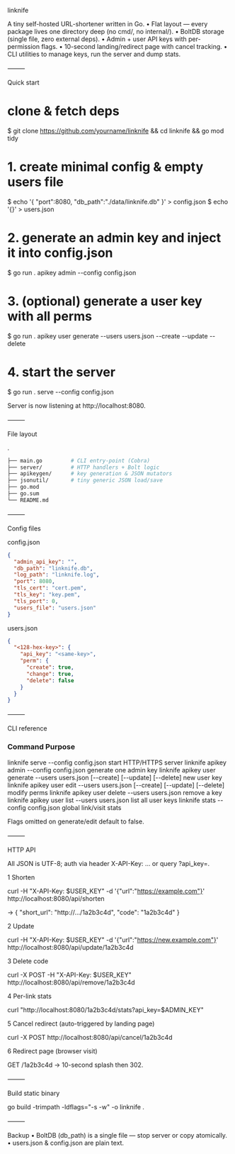 linknife

A tiny self-hosted URL-shortener written in Go.
	•	Flat layout — every package lives one directory deep (no cmd/, no internal/).
	•	BoltDB storage (single file, zero external deps).
	•	Admin + user API keys with per-permission flags.
	•	10-second landing/redirect page with cancel tracking.
	•	CLI utilities to manage keys, run the server and dump stats.

⸻

Quick start

# clone & fetch deps
$ git clone https://github.com/yourname/linknife && cd linknife && go mod tidy

# 1. create minimal config & empty users file
$ echo '{ "port":8080, "db_path":"./data/linknife.db" }' > config.json
$ echo '{}' > users.json

# 2. generate an admin key and inject it into config.json
$ go run . apikey admin --config config.json

# 3. (optional) generate a user key with all perms
$ go run . apikey user generate --users users.json --create --update --delete

# 4. start the server
$ go run . serve --config config.json

Server is now listening at http://localhost:8080.

⸻

File layout

.
```bash
├── main.go         # CLI entry-point (Cobra)
├── server/         # HTTP handlers + Bolt logic
├── apikeygen/      # key generation & JSON mutators
├── jsonutil/       # tiny generic JSON load/save
├── go.mod
├── go.sum
└── README.md
```

⸻

Config files

config.json
```json
{
  "admin_api_key": "",
  "db_path": "linknife.db",
  "log_path": "linknife.log",
  "port": 8080,
  "tls_cert": "cert.pem",
  "tls_key": "key.pem",
  "tls_port": 0,
  "users_file": "users.json"
}
```

users.json
```json
{
  "<128-hex-key>": {
    "api_key": "<same-key>",
    "perm": {
      "create": true,
      "change": true,
      "delete": false
    }
  }
}
```

⸻

CLI reference

### Command	Purpose

linknife serve --config config.json	start HTTP/HTTPS server
linknife apikey admin --config config.json	generate one admin key
linknife apikey user generate --users users.json [--create] [--update] [--delete]	new user key
linknife apikey user edit <key> --users users.json [--create] [--update] [--delete]	modify perms
linknife apikey user delete <key> --users users.json	remove a key
linknife apikey user list --users users.json	list all user keys
linknife stats --config config.json	global link/visit stats

Flags omitted on generate/edit default to false.

⸻

HTTP API

All JSON is UTF-8; auth via header X-API-Key: … or query ?api_key=.

1  Shorten

curl -H "X-API-Key: $USER_KEY" -d '{"url":"https://example.com"}' http://localhost:8080/api/shorten

→ { "short_url": "http://…/1a2b3c4d", "code": "1a2b3c4d" }

2  Update

curl -H "X-API-Key: $USER_KEY" -d '{"url":"https://new.example.com"}' http://localhost:8080/api/update/1a2b3c4d

3  Delete code

curl -X POST -H "X-API-Key: $USER_KEY" http://localhost:8080/api/remove/1a2b3c4d

4  Per-link stats

curl "http://localhost:8080/1a2b3c4d/stats?api_key=$ADMIN_KEY"

5  Cancel redirect (auto-triggered by landing page)

curl -X POST http://localhost:8080/api/cancel/1a2b3c4d

6  Redirect page (browser visit)

GET /1a2b3c4d → 10-second splash then 302.

⸻

Build static binary

go build -trimpath -ldflags="-s -w" -o linknife .


⸻

Backup
	•	BoltDB (db_path) is a single file — stop server or copy atomically.
	•	users.json & config.json are plain text.
